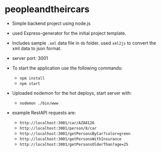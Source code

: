 # peopleandtheircars

* Simple backend project using node.js
* used Express-generator for the initial project template.
* Includes sample `.xml` data file in `db` folder. used `xml2js` to convert the xml data to json format.

* server port: 3001
* To start the application use the following commands:
    - `npm install`
    - `npm start`
* Uploaded nodemon for the hot deploys, start server with: 
    - `nodemon ./bin/www`   

* example RestAPI requests are:
    - `http://localhost:3001/car/AZA8126`
    - `http://localhost:3001/person/8/car`
    - `http://localhost:3001/getPersonsByCar?color=green`
    - `http://localhost:3001/getPersonsWithInsurance`
    - `http://localhost:3001/getPersonsOlderThan?age=25`
    
